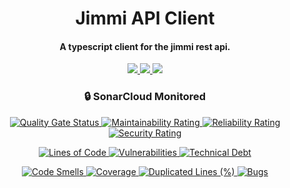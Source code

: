 [comment]: <> "LTeX: language=en-US"
<!-- markdownlint-disable MD033 -->

<h1 align="center">
  Jimmi API Client
  <br />
</h1>

<h4 align="center">A typescript client for the jimmi rest api.</h4>

<p align="center">
  <a href="https://github.com/Music-Bot-for-Jitsi/jimmi-api-client/blob/main/LICENSE">
    <img src="https://img.shields.io/github/license/Music-Bot-for-Jitsi/jimmi-api-client" />
  </a>
  <a href="https://github.com/Music-Bot-for-Jitsi/jimmi-api-client/stargazers">
      <img src="https://img.shields.io/github/stars/Music-Bot-for-Jitsi/jimmi-api-client" />
  </a>
  <a href="https://github.com/Music-Bot-for-Jitsi/jimmi-api-client/issues">
    <img src="https://img.shields.io/github/issues/Music-Bot-for-Jitsi/jimmi-api-client" />
  </a>
</p>

<h3 align="center">🔒 SonarCloud Monitored</h3>
<p align="center">
  <a href="https://sonarcloud.io/summary/new_code?id=Music-Bot-for-Jitsi_jimmi-api-client">
    <img src="https://sonarcloud.io/api/project_badges/measure?project=Music-Bot-for-Jitsi_jimmi-api-client&metric=alert_status" alt="Quality Gate Status" />
  </a>
  <a href="https://sonarcloud.io/summary/new_code?id=Music-Bot-for-Jitsi_jimmi-api-client">
    <img src="https://sonarcloud.io/api/project_badges/measure?project=Music-Bot-for-Jitsi_jimmi-api-client&metric=sqale_rating" alt="Maintainability Rating" />
  </a>
  <a href="https://sonarcloud.io/summary/new_code?id=Music-Bot-for-Jitsi_jimmi-api-client">
    <img src="https://sonarcloud.io/api/project_badges/measure?project=Music-Bot-for-Jitsi_jimmi-api-client&metric=reliability_rating" alt="Reliability Rating" />
  </a>
  <a href="https://sonarcloud.io/summary/new_code?id=Music-Bot-for-Jitsi_jimmi-api-client">
    <img src="https://sonarcloud.io/api/project_badges/measure?project=Music-Bot-for-Jitsi_jimmi-api-client&metric=security_rating" alt="Security Rating" />
  </a>
</p>
<p align="center">
  <a href="https://sonarcloud.io/summary/new_code?id=Music-Bot-for-Jitsi_jimmi-api-client">
    <img src="https://sonarcloud.io/api/project_badges/measure?project=Music-Bot-for-Jitsi_jimmi-api-client&metric=ncloc" alt="Lines of Code" />
  </a>
  <a href="https://sonarcloud.io/summary/new_code?id=Music-Bot-for-Jitsi_jimmi-api-client">
    <img src="https://sonarcloud.io/api/project_badges/measure?project=Music-Bot-for-Jitsi_jimmi-api-client&metric=vulnerabilities" alt="Vulnerabilities" />
  </a>
  <a href="https://sonarcloud.io/summary/new_code?id=Music-Bot-for-Jitsi_jimmi-api-client">
    <img src="https://sonarcloud.io/api/project_badges/measure?project=Music-Bot-for-Jitsi_jimmi-api-client&metric=sqale_index" alt="Technical Debt" />
  </a>
</p>
<p align="center">
  <a href="https://sonarcloud.io/summary/new_code?id=Music-Bot-for-Jitsi_jimmi-api-client">
    <img src="https://sonarcloud.io/api/project_badges/measure?project=Music-Bot-for-Jitsi_jimmi-api-client&metric=code_smells" alt="Code Smells" />
  </a>
  <a href="https://sonarcloud.io/summary/new_code?id=Music-Bot-for-Jitsi_jimmi-api-client">
    <img src="https://sonarcloud.io/api/project_badges/measure?project=Music-Bot-for-Jitsi_jimmi-api-client&metric=coverage" alt="Coverage" />
  </a>
  <a href="https://sonarcloud.io/summary/new_code?id=Music-Bot-for-Jitsi_jimmi-api-client">
    <img src="https://sonarcloud.io/api/project_badges/measure?project=Music-Bot-for-Jitsi_jimmi-api-client&metric=duplicated_lines_density" alt="Duplicated Lines (%)" />
  </a>
  <a href="https://sonarcloud.io/summary/new_code?id=Music-Bot-for-Jitsi_jimmi-api-client">
    <img src="https://sonarcloud.io/api/project_badges/measure?project=Music-Bot-for-Jitsi_jimmi-api-client&metric=bugs" alt="Bugs" />
  </a>
</p>
